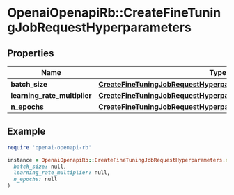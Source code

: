 # OpenaiOpenapiRb::CreateFineTuningJobRequestHyperparameters

## Properties

| Name | Type | Description | Notes |
| ---- | ---- | ----------- | ----- |
| **batch_size** | [**CreateFineTuningJobRequestHyperparametersBatchSize**](CreateFineTuningJobRequestHyperparametersBatchSize.md) |  | [optional] |
| **learning_rate_multiplier** | [**CreateFineTuningJobRequestHyperparametersLearningRateMultiplier**](CreateFineTuningJobRequestHyperparametersLearningRateMultiplier.md) |  | [optional] |
| **n_epochs** | [**CreateFineTuningJobRequestHyperparametersNEpochs**](CreateFineTuningJobRequestHyperparametersNEpochs.md) |  | [optional] |

## Example

```ruby
require 'openai-openapi-rb'

instance = OpenaiOpenapiRb::CreateFineTuningJobRequestHyperparameters.new(
  batch_size: null,
  learning_rate_multiplier: null,
  n_epochs: null
)
```


